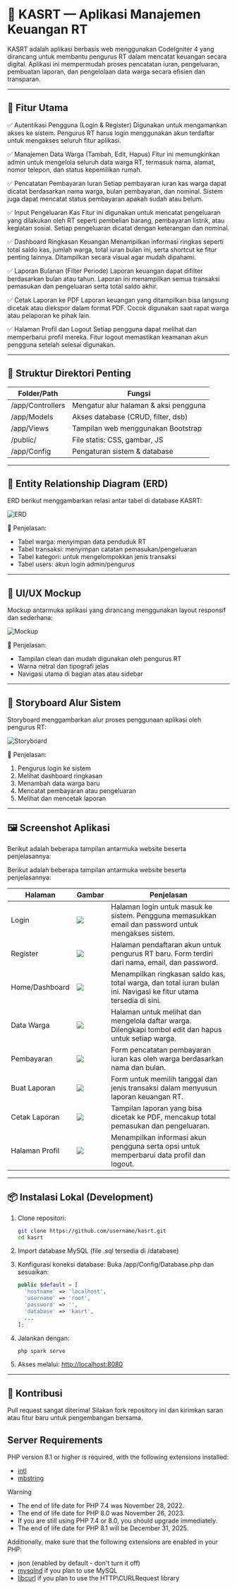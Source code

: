 # 💼 KASRT — Aplikasi Manajemen Keuangan RT

KASRT adalah aplikasi berbasis web menggunakan CodeIgniter 4 yang dirancang untuk membantu pengurus RT dalam mencatat keuangan secara digital. Aplikasi ini mempermudah proses pencatatan iuran, pengeluaran, pembuatan laporan, dan pengelolaan data warga secara efisien dan transparan.

---

## 📌 Fitur Utama

✅ Autentikasi Pengguna (Login & Register)
Digunakan untuk mengamankan akses ke sistem. Pengurus RT harus login menggunakan akun terdaftar untuk mengakses seluruh fitur aplikasi.

✅ Manajemen Data Warga (Tambah, Edit, Hapus)
Fitur ini memungkinkan admin untuk mengelola seluruh data warga RT, termasuk nama, alamat, nomor telepon, dan status kepemilikan rumah.

✅ Pencatatan Pembayaran Iuran
Setiap pembayaran iuran kas warga dapat dicatat berdasarkan nama warga, bulan pembayaran, dan nominal. Sistem juga dapat mencatat status pembayaran apakah sudah atau belum.

✅ Input Pengeluaran Kas
Fitur ini digunakan untuk mencatat pengeluaran yang dilakukan oleh RT seperti pembelian barang, pembayaran listrik, atau kegiatan sosial. Setiap pengeluaran dicatat dengan keterangan dan nominal.

✅ Dashboard Ringkasan Keuangan
Menampilkan informasi ringkas seperti total saldo kas, jumlah warga, total iuran bulan ini, serta shortcut ke fitur penting lainnya. Ditampilkan secara visual agar mudah dipahami.

✅ Laporan Bulanan (Filter Periode)
Laporan keuangan dapat difilter berdasarkan bulan atau tahun. Laporan ini menampilkan semua transaksi pemasukan dan pengeluaran serta total saldo akhir.

✅ Cetak Laporan ke PDF
Laporan keuangan yang ditampilkan bisa langsung dicetak atau diekspor dalam format PDF. Cocok digunakan saat rapat warga atau pelaporan ke pihak lain.

✅ Halaman Profil dan Logout
Setiap pengguna dapat melihat dan memperbarui profil mereka. Fitur logout memastikan keamanan akun pengguna setelah selesai digunakan.

---

## 📂 Struktur Direktori Penting

| Folder/Path      | Fungsi                                |
| ---------------- | ------------------------------------- |
| /app/Controllers | Mengatur alur halaman & aksi pengguna |
| /app/Models      | Akses database (CRUD, filter, dsb)    |
| /app/Views       | Tampilan web menggunakan Bootstrap    |
| /public/         | File statis: CSS, gambar, JS          |
| /app/Config      | Pengaturan sistem & database          |

---

## 🧐 Entity Relationship Diagram (ERD)

ERD berikut menggambarkan relasi antar tabel di database KASRT:

![ERD](docs/erd.png)

📌 Penjelasan:

* Tabel warga: menyimpan data penduduk RT
* Tabel transaksi: menyimpan catatan pemasukan/pengeluaran
* Tabel kategori: untuk mengelompokkan jenis transaksi
* Tabel users: akun login admin/pengurus

---

## 📱 UI/UX Mockup

Mockup antarmuka aplikasi yang dirancang menggunakan layout responsif dan sederhana:

![Mockup](docs/mockup.png)

📌 Penjelasan:

* Tampilan clean dan mudah digunakan oleh pengurus RT
* Warna netral dan tipografi jelas
* Navigasi utama di bagian atas atau sidebar

---

## 🦾 Storyboard Alur Sistem

Storyboard menggambarkan alur proses penggunaan aplikasi oleh pengurus RT:

![Storyboard](docs/storyboard.png)

📌 Penjelasan:

1. Pengurus login ke sistem
2. Melihat dashboard ringkasan
3. Menambah data warga baru
4. Mencatat pembayaran atau pengeluaran
5. Melihat dan mencetak laporan

---

## 🖼️ Screenshot Aplikasi

Berikut adalah beberapa tampilan antarmuka website beserta penjelasannya:

Berikut adalah beberapa tampilan antarmuka website beserta penjelasannya:

| Halaman        | Gambar                                     | Penjelasan                                                                                                         |
| -------------- | ------------------------------------------ | ------------------------------------------------------------------------------------------------------------------ |
| Login          | ![](screenshots/login.png)                 | Halaman login untuk masuk ke sistem. Pengguna memasukkan email dan password untuk mengakses sistem.                |
| Register       | ![](screenshots/register.png)              | Halaman pendaftaran akun untuk pengurus RT baru. Form terdiri dari nama, email, dan password.                      |
| Home/Dashboard | ![](screenshots/home.png)                  | Menampilkan ringkasan saldo kas, total warga, dan total iuran bulan ini. Navigasi ke fitur utama tersedia di sini. |
| Data Warga     | ![](screenshots/daftar_warga.png)          | Halaman untuk melihat dan mengelola daftar warga. Dilengkapi tombol edit dan hapus untuk setiap warga.             |
| Pembayaran     | ![](screenshots/pembayaran.png)            | Form pencatatan pembayaran iuran kas oleh warga berdasarkan nama dan bulan.                                        |
| Buat Laporan   | ![](screenshots/buat_laporan_keuangan.png) | Form untuk memilih tanggal dan jenis transaksi dalam menyusun laporan keuangan RT.                                 |
| Cetak Laporan  | ![](screenshots/cetak_laporan.png)         | Tampilan laporan yang bisa dicetak ke PDF, mencakup total pemasukan dan pengeluaran.                               |
| Halaman Profil | ![](screenshots/profile.png)               | Menampilkan informasi akun pengguna serta opsi untuk memperbarui data profil dan logout.                           |

---

## 📦 Instalasi Lokal (Development)

1. Clone repositori:

   ```bash
   git clone https://github.com/username/kasrt.git
   cd kasrt
   ```

2. Import database MySQL (file .sql tersedia di /database)

3. Konfigurasi koneksi database:
   Buka /app/Config/Database.php dan sesuaikan:

   ```php
   public $default = [
     'hostname' => 'localhost',
     'username' => 'root',
     'password' => '',
     'database' => 'kasrt',
     ...
   ];
   ```

4. Jalankan dengan:

   ```bash
   php spark serve
   ```

5. Akses melalui:
   [http://localhost:8080](http://localhost:8080)

---

## 🤝 Kontribusi

Pull request sangat diterima! Silakan fork repository ini dan kirimkan saran atau fitur baru untuk pengembangan bersama.


## Server Requirements

PHP version 8.1 or higher is required, with the following extensions installed:

- [intl](http://php.net/manual/en/intl.requirements.php)
- [mbstring](http://php.net/manual/en/mbstring.installation.php)

> [!WARNING]
> - The end of life date for PHP 7.4 was November 28, 2022.
> - The end of life date for PHP 8.0 was November 26, 2023.
> - If you are still using PHP 7.4 or 8.0, you should upgrade immediately.
> - The end of life date for PHP 8.1 will be December 31, 2025.

Additionally, make sure that the following extensions are enabled in your PHP:

- json (enabled by default - don't turn it off)
- [mysqlnd](http://php.net/manual/en/mysqlnd.install.php) if you plan to use MySQL
- [libcurl](http://php.net/manual/en/curl.requirements.php) if you plan to use the HTTP\CURLRequest library
